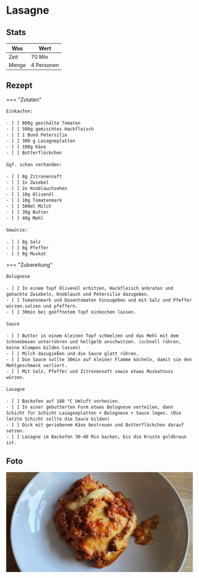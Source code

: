 # Lasagne

## Stats

| Was   | Wert        |
|-------|-------------|
| Zeit  | 70 Min      |
| Menge | 4 Personen |

## Rezept

=== "Zutaten"

    Einkaufen:

    - [ ] 800g geschälte Tomaten
    - [ ] 500g gemischtes Hackfleisch
    - [ ] 1 Bund Petersilie
    - [ ] 300 g Lasagneplatten
    - [ ] 100g Käse
    - [ ] Butterflöckchen

    Ggf. schon vorhanden:

    - [ ] 8g Zitronensaft
    - [ ] 1x Zwiebel
    - [ ] 2x Knoblauchzehen
    - [ ] 10g Olivenöl
    - [ ] 10g Tomatenmark
    - [ ] 500ml Milch
    - [ ] 30g Butter
    - [ ] 40g Mehl

    Gewürze:

    - [ ] 8g Salz
    - [ ] 8g Pfeffer
    - [ ] 8g Muskat

=== "Zubereitung"

    Bolognese

    - [ ] In einem Topf Olivenöl erhitzen, Hackfleisch anbraten und gehackte Zwiebeln, Knoblauch und Petersilie dazugeben.
    - [ ] Tomatenmark und Dosentomaten hinzugeben und mit Salz und Pfeffer würzen.salzen und pfeffern.
    - [ ] 30min bei geöffnetem Topf einkochen lassen.

    Sauce

    - [ ] Butter in einem kleinen Topf schmelzen und das Mehl mit dem Schneebesen unterrühren und hellgelb anschwitzen. (schnell rühren, keine klumpen bilden lassen)
    - [ ] Milch dazugießen und die Sauce glatt rühren. 
    - [ ] Die Sauce sollte 30min auf kleiner Flamme köcheln, damit sie den Mehlgeschmack verliert.
    - [ ] Mit Salz, Pfeffer und Zitronensaft sowie etwas Muskatnuss würzen.

    Lasagne

    - [ ] Backofen auf 180 °C Umluft vorhezien.
    - [ ] In einer gebutterten Form etwas Bolognese verteilen, dann Schicht für Schicht Lasagneplatten + Bolognese + Sauce legen. (Die letzte Schicht sollte die Sauce bilden)
    - [ ] Dick mit geriebenem Käse bestreuen und Butterflöckchen darauf setzen.
    - [ ] Lasagne im Backofen 30-40 Min backen, bis die Kruste goldbraun ist.

## Foto

![lasagne](_lasagne.webp)
